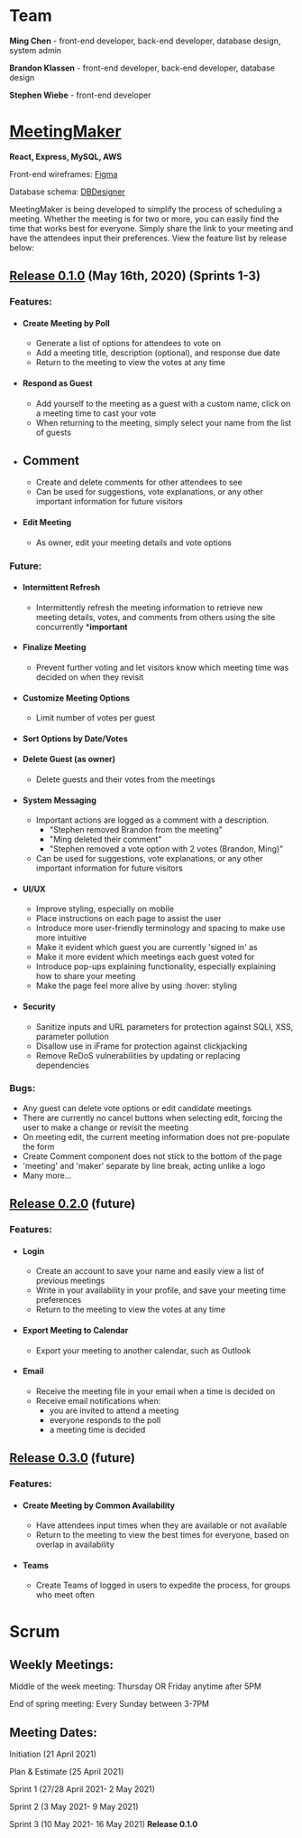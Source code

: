 # **Team**

**Ming Chen** - front-end developer, back-end developer, database design, system admin

**Brandon Klassen** - front-end developer, back-end developer, database design

**Stephen Wiebe** - front-end developer

# [**MeetingMaker**](https://www.meetingmaker.ca)

**React, Express, MySQL, AWS**

Front-end wireframes: [Figma](https://www.figma.com/file/HneCp15EqwKI3064FjuijC/meetingmaker)

Database schema: [DBDesigner](https://dbdesigner.page.link/qtrAR5PFpRhqWBDJ8)

MeetingMaker is being developed to simplify the process of scheduling a meeting. Whether the meeting is for two or more, you can easily find the time that works best for everyone. Simply share the link to your meeting and have the attendees input their preferences. View the feature list by release below:

## <u>Release 0.1.0</u>  (May 16th, 2020) (Sprints 1-3)

### **Features:**

- #### Create Meeting by Poll

  - Generate a list of options for attendees to vote on
  - Add a meeting title, description (optional), and response due date
  - Return to the meeting to view the votes at any time

- #### Respond as Guest

  - Add yourself to the meeting as a guest with a custom name, click on a meeting time to cast your vote
  - When returning to the meeting, simply select your name from the list of guests

- ## Comment 

  - Create and delete comments for other attendees to see
  - Can be used for suggestions, vote explanations, or any other important information for future visitors

- #### Edit Meeting

  - As owner, edit your meeting details and vote options

### **Future:**

- #### Intermittent Refresh

  - Intermittently refresh the meeting information to retrieve new meeting details, votes, and comments from others using the site concurrently ***important**

- #### Finalize Meeting

  - Prevent further voting and let visitors know which meeting time was decided on when they revisit

- #### Customize Meeting Options

  - Limit number of votes per guest

- #### Sort Options by Date/Votes

- #### Delete Guest (as owner)

  - Delete guests and their votes from the meetings

- #### System Messaging

  - Important actions are logged as a comment with a description. 
    - "Stephen removed Brandon from the meeting"
    - "Ming deleted their comment"
    - "Stephen removed a vote option with 2 votes (Brandon, Ming)"
  - Can be used for suggestions, vote explanations, or any other important information for future visitors

- #### UI/UX

  - Improve styling, especially on mobile
  - Place instructions on each page to assist the user
  - Introduce more user-friendly terminology and spacing to make use more intuitive
  - Make it evident which guest you are currently 'signed in' as
  - Make it more evident which meetings each guest voted for
  - Introduce pop-ups explaining functionality, especially explaining how to share your meeting
  - Make the page feel more alive by using :hover: styling

- #### Security

  - Sanitize inputs and URL parameters for protection against SQLI, XSS, parameter pollution
  - Disallow use in iFrame for protection against clickjacking
  - Remove ReDoS vulnerabilities by updating or replacing dependencies

### **Bugs:**

- Any guest can delete vote options or edit candidate meetings
- There are currently no cancel buttons when selecting edit, forcing the user to make a change or revisit the meeting
- On meeting edit, the current meeting information does not pre-populate the form
- Create Comment component does not stick to the bottom of the page
- 'meeting' and 'maker' separate by line break, acting unlike a logo
- Many more...

## <u>Release 0.2.0</u>  (future)

### **Features:**

- #### Login

  - Create an account to save your name and easily view a list of previous meetings
  - Write in your availability in your profile, and save your meeting time preferences
  - Return to the meeting to view the votes at any time

- #### Export Meeting to Calendar

  - Export your meeting to another calendar, such as Outlook

- #### Email

  - Receive the meeting file in your email when a time is decided on
  - Receive email notifications when:
    - you are invited to attend a meeting
    - everyone responds to the poll
    - a meeting time is decided

## <u>Release 0.3.0</u>  (future)

### **Features:**

- #### Create Meeting by Common Availability

  - Have attendees input times when they are available or not available
  - Return to the meeting to view the best times for everyone, based on overlap in availability

- #### Teams

  - Create Teams of logged in users to expedite the process, for groups who meet often

# **Scrum**

## Weekly Meetings:

Middle of the week meeting: Thursday OR Friday anytime after 5PM

End of spring meeting: Every Sunday between 3-7PM

## Meeting Dates:

Initiation (21 April 2021)

Plan & Estimate (25 April 2021)

Sprint 1 (27/28 April 2021- 2 May 2021)

Sprint 2 (3 May 2021- 9 May 2021)

Sprint 3 (10 May 2021- 16 May 2021) **Release 0.1.0**
